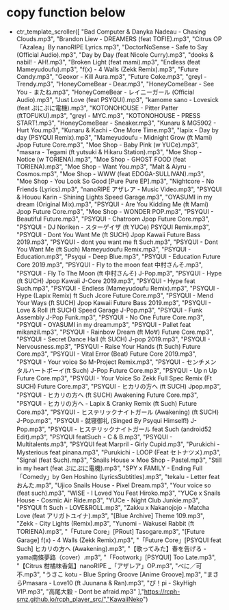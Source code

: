 # copy function below
- ctr_template_scroller([
    "Bad Computer & Danyka Nadeau - Chasing Clouds.mp3",
"Brandon Liew - DREAMERS (feat TOFIE).mp3",
"Citrus OP「Azalea」By nanoRIPE Lyrics.mp3",
"DoctorNoSense - Safe to Say (Official Audio).mp3",
"Day by Day (feat Nicole Curry).mp3",
"dooks & nabil! - AH!.mp3",
"Broken Light (feat mami).mp3",
"Endless (feat Mameyudoufu).mp3",
"f(x) - 4 Walls (Zekk Remix).mp3",
"Future Cαndy.mp3",
"Geoxor - Kill Aura.mp3",
"Future Cαke.mp3",
"greyl - Trendy.mp3",
"HoneyComeBear - Dear.mp3",
"HoneyComeBear - See You - またね.mp3",
"HoneyComeBear - レイニーガール (Official Audio).mp3",
"Just Love (feat PSYQUI).mp3",
"kamome sano - Lovesick (feat ぷにぷに電機).mp3",
"KOTONOHOUSE - Pitter  Patter (ftTOFUKU).mp3",
"greyl - MYC.mp3",
"KOTONOHOUSE - PRESS START!.mp3",
"HoneyComeBear - Sneaker.mp3",
"Kunaru & MG5902 - Hurt You.mp3",
"Kunaru & Kachi - One More Time.mp3",
"lapix - Day by day (PSYQUI Remix).mp3",
"Mameyudoufu - Midnight Grow (ft Mami)  Jpop Future Core.mp3",
"Moe Shop - Baby Pink (w YUCe).mp3",
"masara - Tegami (ft yutsuki & Hikaru Station).mp3",
"Moe Shop - Notice (w TORIENA).mp3",
"Moe Shop - GHOST FOOD (feat TORIENA).mp3",
"Moe Shop - Want You.mp3",
"Malt & Aiyru - Cosmos.mp3",
"Moe Shop - WWW (feat EDOGA-SULLIVAN).mp3",
"Moe Shop - You Look So Good [Pure Pure EP].mp3",
"Nightcore - No Friends (Lyrics).mp3",
"nanoRIPE  アザレア - Music Video.mp3",
"PSYQUI & Houou Karin - Shining Lights  Speed Garage.mp3",
"OYASUMI in my dream (Original Mix).mp3",
"PSYQUI - Are You Kidding Me (ft Mami)  Jpop Future Core.mp3",
"Moe Shop - WONDER POP.mp3",
"PSYQUI - Beautiful Future.mp3",
"PSYQUI - Chatroom  Jpop Future Core.mp3",
"PSYQUI - DJ Noriken - スターゲイザ (ft YUCe)  PSYQUI Remix.mp3",
"PSYQUI - Dont You Want Me (ft SUCH)  Jpop Kawaii Future Bass 2019.mp3",
"PSYQUI - dont you want me ft Such.mp3",
"PSYQUI - Dont You Want Me (ft Such) Mameyudoufu Remix.mp3",
"PSYQUI - Education.mp3",
"Psyqui - Deep Blue.mp3",
"PSYQUI - Education  Future Core 2019.mp3",
"PSYQUI - Fly to the moon feat 中村さんそ.mp3",
"PSYQUI - Fly To The Moon (ft 中村さんそ)  J-Pop.mp3",
"PSYQUI - Hype (ft SUCH)  Jpop Kawaii J-Core 2019.mp3",
"PSYQUI - Hype feat Such.mp3",
"PSYQUI - Endless (Mameyudoufu Remix).mp3",
"PSYQUI - Hype (Lapix Remix) ft Such  Jcore Future Core.mp3",
"PSYQUI - Mend Your Ways (ft SUCH)  Jpop Kawaii Future Bass 2019.mp3",
"PSYQUI - Love & Roll (ft SUCH) Speed Garage J-Pop.mp3",
"PSYQUI - Funk Assembly  J-Pop Funk.mp3",
"PSYQUI - No One  Future Core.mp3",
"PSYQUI - OYASUMI in my dream.mp3",
"PSYQUI - Pallet feat mikanzil.mp3",
"PSYQUI - Rainbow Dream (ft Mo∀)  Future Core.mp3",
"PSYQUI - Secret Dance Hall (ft SUCH)  J-pop 2019.mp3",
"PSYQUI - Nervousness.mp3",
"PSYQUI - Raise Your Hands (ft Such)  Future Core.mp3",
"PSYQUI - Vital Error (Beat)  Future Core 2019.mp3",
"PSYQUI - Your voice So M-Project Remix.mp3",
"PSYQUI - センチメンタルハートボーイ(ft Such)  J-Pop Future Core.mp3",
"PSYQUI - Up n Up  Future Core.mp3",
"PSYQUI - Your Voice So Zekk Full Spec Remix (Ft SUCH)  Future Core.mp3",
"PSYQUI - ヒカリの方へ (ft SUCH)  Jpop.mp3",
"PSYQUI - ヒカリの方へ (ft SUCH) Awakening  Future Core.mp3",
"PSYQUI - ヒカリの方へ - Lapix & Cranky Remix (ft Such)  Future Core.mp3",
"PSYQUI - ヒステリックナイトガール (Awakening) (ft SUCH)  J-Pop.mp3",
"PSYQUI - 就寝御礼 (Singed By Psyqui Himself!)  J-Pop.mp3",
"PSYQUI - ヒステリックナイトガール feat Such (android52 Edit).mp3",
"PSYQUI featSuch - C & B.mp3",
"PSYQUI - Multitalents.mp3",
"PSYQUI feat Marpril - Girly Cupid.mp3",
"Purukichi - Mysterious feat pinana.mp3",
"Purukichi - LOOP  (Feat セトナツメ).mp3",
"Signal (feat Such).mp3",
"Snails House × Moe Shop - Pastel.mp3",
"Still in my heart (feat ぷにぷに電機).mp3",
"SPY x FAMILY - Ending Full「Comedy」by Gen Hoshino (LyricsSubtitles).mp3",
"tekalu - Letter feat おんた.mp3",
"Ujico  Snails House - Pixel Dream.mp3",
"Your voice so (feat such).mp3",
"WISE - I Loved You Feat Hiroko.mp3",
"YUCe x Snails House - Cosmic Air Ride.mp3",
"YUCe - Night Club Junkie.mp3",
"PSYQUI ft Such - LOVE&ROLL.mp3",
"Zakku x Nakanojojo - Matcha Love (feat アリガトユイナ).mp3",
"[Blue Archive] Theme 109.mp3",
"Zekk - City Lights (Remix).mp3",
"Yunomi - Wakusei Rabbit (ft TORIENA).mp3",
"「Future Core」[PRout] Tasogare.mp3",
"[Future Garage] f(x) - 4 Walls (Zekk Remix).mp3",
"「Future Core」[PSYQUI feat Such] ヒカリの方へ (Awakening).mp3",
"【歌ってみた】春を告げる -  yama南條夢路（cover）.mp3",
"「Footwork」[PSYQUI] Too Late.mp3",
"【Citrus 柑橘味香氣】nanoRIPE _「アザレア」OP.mp3",
"べに／可不.mp3",
"うさこ  kotu - Blue Spring Groove [Anime Groove].mp3",
"まさらPmasara - Love10 (ft Juunana & Ran).mp3",
"ぴ！pi - SkyHigh VIP.mp3",
"高尾大毅 - Dont be afraid.mp3"
],"https://rcph-smz.github.io/rcph_player_src/","KawaiiNeko")